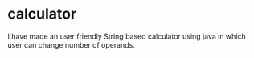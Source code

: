 # calculator
I have made an user friendly String based calculator using java in which user can change number of operands.
